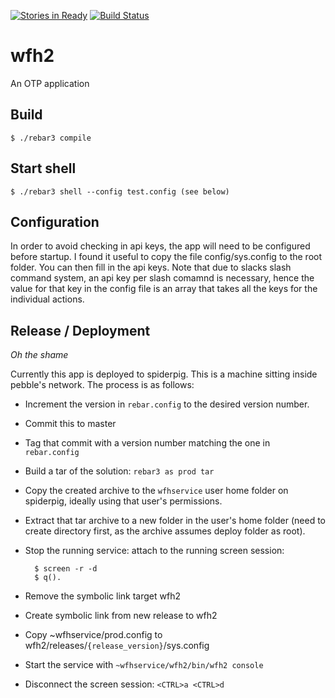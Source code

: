 [![Stories in Ready](https://badge.waffle.io/pebblecode/wfh2_backend.png?label=ready&title=Ready)](https://waffle.io/pebblecode/wfh2_backend)
[![Build Status](https://travis-ci.org/pebblecode/wfh2_backend.svg?branch=master)](https://travis-ci.org/pebblecode/wfh2_backend)

# wfh2

An OTP application

## Build

    $ ./rebar3 compile

## Start shell

	$ ./rebar3 shell --config test.config (see below)

## Configuration

In order to avoid checking in api keys, the app will need to be configured
before startup. I found it useful to copy the file config/sys.config to the root
folder.  You can then fill in the api keys. Note that due to slacks slash
command system, an api key per slash comamnd is necessary, hence the value for
that key in the config file is an array that takes all the keys for the
individual actions.

## Release / Deployment

_Oh the shame_

Currently this app is deployed to spiderpig. This is a machine sitting inside
pebble's network. The process is as follows:

- Increment the version in `rebar.config` to the desired version number.
- Commit this to master
- Tag that commit with a version number matching the one in `rebar.config`
- Build a tar of the solution: `rebar3 as prod tar`
- Copy the created archive to the `wfhservice` user home folder on spiderpig,
  ideally using that user's permissions.
- Extract that tar archive to a new folder in the user's home folder (need to
  create directory first, as the archive assumes deploy folder as root).
- Stop the running service: attach to the running screen session:

		$ screen -r -d
		$ q().

- Remove the symbolic link target wfh2
- Create symbolic link from new release to wfh2
- Copy ~wfhservice/prod.config to wfh2/releases/`{release_version}`/sys.config
- Start the service with `~wfhservice/wfh2/bin/wfh2 console`
- Disconnect the screen session: `<CTRL>a <CTRL>d`

